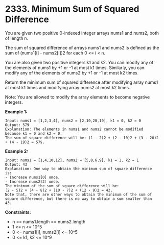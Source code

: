 # 2333. Minimum Sum of Squared Difference

You are given two positive 0-indexed integer arrays nums1 and nums2, both of length n.

The sum of squared difference of arrays nums1 and nums2 is defined as the sum of (nums1[i] - nums2[i])2 for each 0 <= i < n.

You are also given two positive integers k1 and k2. You can modify any of the elements of nums1 by +1 or -1 at most k1 times. Similarly, you can modify any of the elements of nums2 by +1 or -1 at most k2 times.

Return the minimum sum of squared difference after modifying array nums1 at most k1 times and modifying array nums2 at most k2 times.

Note: You are allowed to modify the array elements to become negative integers.

**Example 1:**

```
Input: nums1 = [1,2,3,4], nums2 = [2,10,20,19], k1 = 0, k2 = 0
Output: 579
Explanation: The elements in nums1 and nums2 cannot be modified because k1 = 0 and k2 = 0. 
The sum of square difference will be: (1 - 2)2 + (2 - 10)2 + (3 - 20)2 + (4 - 19)2 = 579.
```

**Example 2:**

```
Input: nums1 = [1,4,10,12], nums2 = [5,8,6,9], k1 = 1, k2 = 1
Output: 43
Explanation: One way to obtain the minimum sum of square difference is: 
- Increase nums1[0] once.
- Increase nums2[2] once.
The minimum of the sum of square difference will be: 
(2 - 5)2 + (4 - 8)2 + (10 - 7)2 + (12 - 9)2 = 43.
Note that, there are other ways to obtain the minimum of the sum of square difference, but there is no way to obtain a sum smaller than 43.
```

**Constraints:**

- n == nums1.length == nums2.length
- 1 <= n <= 10^5
- 0 <= nums1[i], nums2[i] <= 10^5
- 0 <= k1, k2 <= 10^9
